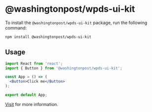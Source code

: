 # @washingtonpost/wpds-ui-kit

To install the `@washingtonpost/wpds-ui-kit` package, run the following command:

```bash
npm install @washingtonpost/wpds-ui-kit
```

## Usage

```jsx
import React from 'react';
import { Button } from '@washingtonpost/wpds-ui-kit';

const App = () => (
  <Button>Click me</Button>
);

export default App;
```

[Visit](https://build.washingtonpost.com) for more information.

